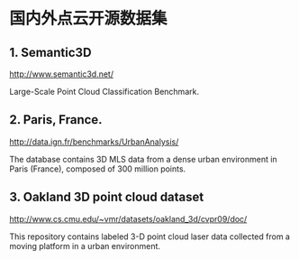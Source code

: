 # 国内外点云开源数据集

## 1. Semantic3D 

http://www.semantic3d.net/

Large-Scale Point Cloud Classification Benchmark. 

## 2. Paris, France. 

 http://data.ign.fr/benchmarks/UrbanAnalysis/

The database contains 3D MLS data from a dense urban environment in Paris (France), composed of 300 million points.

## 3. Oakland 3D point cloud dataset 

http://www.cs.cmu.edu/~vmr/datasets/oakland_3d/cvpr09/doc/

This repository contains labeled 3-D point cloud laser data collected from a moving platform in a urban environment. 